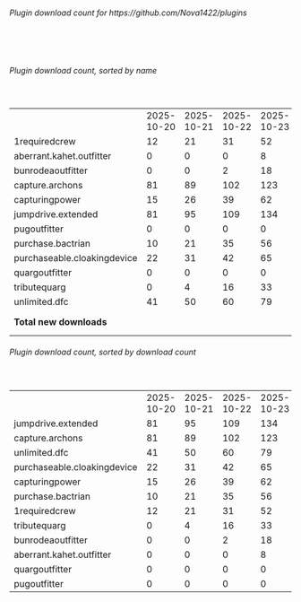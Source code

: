 <h6>Plugin download count for https://github.com/Nova1422/plugins</h6><br>
<br>
<h6>Plugin download count, sorted by name</h6><sub><sup><br>
<table>
	<tr>
		<td></td>
		<td>2025-10-20</td>
		<td>2025-10-21</td>
		<td>2025-10-22</td>
		<td>2025-10-23</td>
		<td>2025-10-24</td>
		<td>2025-10-25</td>
		<td>2025-10-26</td>
		<td>today +</td>
	</tr>
	<tr>
		<td>1requiredcrew</td>
		<td>12</td>
		<td>21</td>
		<td>31</td>
		<td>52</td>
		<td>90</td>
		<td>132</td>
		<td>152</td>
		<td>+ 20</td>
	</tr>
	<tr>
		<td>aberrant.kahet.outfitter</td>
		<td>0</td>
		<td>0</td>
		<td>0</td>
		<td>8</td>
		<td>13</td>
		<td>38</td>
		<td>58</td>
		<td>+ 20</td>
	</tr>
	<tr>
		<td>bunrodeaoutfitter</td>
		<td>0</td>
		<td>0</td>
		<td>2</td>
		<td>18</td>
		<td>24</td>
		<td>46</td>
		<td>68</td>
		<td>+ 22</td>
	</tr>
	<tr>
		<td>capture.archons</td>
		<td>81</td>
		<td>89</td>
		<td>102</td>
		<td>123</td>
		<td>152</td>
		<td>195</td>
		<td>214</td>
		<td>+ 19</td>
	</tr>
	<tr>
		<td>capturingpower</td>
		<td>15</td>
		<td>26</td>
		<td>39</td>
		<td>62</td>
		<td>90</td>
		<td>138</td>
		<td>158</td>
		<td>+ 20</td>
	</tr>
	<tr>
		<td>jumpdrive.extended</td>
		<td>81</td>
		<td>95</td>
		<td>109</td>
		<td>134</td>
		<td>162</td>
		<td>206</td>
		<td>225</td>
		<td>+ 19</td>
	</tr>
	<tr>
		<td>pugoutfitter</td>
		<td>0</td>
		<td>0</td>
		<td>0</td>
		<td>0</td>
		<td>0</td>
		<td>6</td>
		<td>8</td>
		<td>+ 2</td>
	</tr>
	<tr>
		<td>purchase.bactrian</td>
		<td>10</td>
		<td>21</td>
		<td>35</td>
		<td>56</td>
		<td>85</td>
		<td>137</td>
		<td>156</td>
		<td>+ 19</td>
	</tr>
	<tr>
		<td>purchaseable.cloakingdevice</td>
		<td>22</td>
		<td>31</td>
		<td>42</td>
		<td>65</td>
		<td>94</td>
		<td>141</td>
		<td>161</td>
		<td>+ 20</td>
	</tr>
	<tr>
		<td>quargoutfitter</td>
		<td>0</td>
		<td>0</td>
		<td>0</td>
		<td>0</td>
		<td>3</td>
		<td>23</td>
		<td>44</td>
		<td>+ 21</td>
	</tr>
	<tr>
		<td>tributequarg</td>
		<td>0</td>
		<td>4</td>
		<td>16</td>
		<td>33</td>
		<td>59</td>
		<td>105</td>
		<td>126</td>
		<td>+ 21</td>
	</tr>
	<tr>
		<td>unlimited.dfc</td>
		<td>41</td>
		<td>50</td>
		<td>60</td>
		<td>79</td>
		<td>106</td>
		<td>149</td>
		<td>168</td>
		<td>+ 19</td>
	</tr>
	<tr style="font-weight:bold;">
		<td>Total new downloads</td>
		<td></td>
		<td></td>
		<td></td>
		<td></td>
		<td></td>
		<td></td>
		<td></td>
		<td>+ 222</td>
	</tr>
</table>
</sub></sup>
<h6>Plugin download count, sorted by download count</h6><sub><sup><br>
<table>
	<tr>
		<td></td>
		<td>2025-10-20</td>
		<td>2025-10-21</td>
		<td>2025-10-22</td>
		<td>2025-10-23</td>
		<td>2025-10-24</td>
		<td>2025-10-25</td>
		<td>2025-10-26</td>
		<td>today +</td>
	</tr>
	<tr>
		<td>jumpdrive.extended</td>
		<td>81</td>
		<td>95</td>
		<td>109</td>
		<td>134</td>
		<td>162</td>
		<td>206</td>
		<td>225</td>
		<td>+ 19</td>
	</tr>
	<tr>
		<td>capture.archons</td>
		<td>81</td>
		<td>89</td>
		<td>102</td>
		<td>123</td>
		<td>152</td>
		<td>195</td>
		<td>214</td>
		<td>+ 19</td>
	</tr>
	<tr>
		<td>unlimited.dfc</td>
		<td>41</td>
		<td>50</td>
		<td>60</td>
		<td>79</td>
		<td>106</td>
		<td>149</td>
		<td>168</td>
		<td>+ 19</td>
	</tr>
	<tr>
		<td>purchaseable.cloakingdevice</td>
		<td>22</td>
		<td>31</td>
		<td>42</td>
		<td>65</td>
		<td>94</td>
		<td>141</td>
		<td>161</td>
		<td>+ 20</td>
	</tr>
	<tr>
		<td>capturingpower</td>
		<td>15</td>
		<td>26</td>
		<td>39</td>
		<td>62</td>
		<td>90</td>
		<td>138</td>
		<td>158</td>
		<td>+ 20</td>
	</tr>
	<tr>
		<td>purchase.bactrian</td>
		<td>10</td>
		<td>21</td>
		<td>35</td>
		<td>56</td>
		<td>85</td>
		<td>137</td>
		<td>156</td>
		<td>+ 19</td>
	</tr>
	<tr>
		<td>1requiredcrew</td>
		<td>12</td>
		<td>21</td>
		<td>31</td>
		<td>52</td>
		<td>90</td>
		<td>132</td>
		<td>152</td>
		<td>+ 20</td>
	</tr>
	<tr>
		<td>tributequarg</td>
		<td>0</td>
		<td>4</td>
		<td>16</td>
		<td>33</td>
		<td>59</td>
		<td>105</td>
		<td>126</td>
		<td>+ 21</td>
	</tr>
	<tr>
		<td>bunrodeaoutfitter</td>
		<td>0</td>
		<td>0</td>
		<td>2</td>
		<td>18</td>
		<td>24</td>
		<td>46</td>
		<td>68</td>
		<td>+ 22</td>
	</tr>
	<tr>
		<td>aberrant.kahet.outfitter</td>
		<td>0</td>
		<td>0</td>
		<td>0</td>
		<td>8</td>
		<td>13</td>
		<td>38</td>
		<td>58</td>
		<td>+ 20</td>
	</tr>
	<tr>
		<td>quargoutfitter</td>
		<td>0</td>
		<td>0</td>
		<td>0</td>
		<td>0</td>
		<td>3</td>
		<td>23</td>
		<td>44</td>
		<td>+ 21</td>
	</tr>
	<tr>
		<td>pugoutfitter</td>
		<td>0</td>
		<td>0</td>
		<td>0</td>
		<td>0</td>
		<td>0</td>
		<td>6</td>
		<td>8</td>
		<td>+ 2</td>
	</tr>
</table>
</sub></sup>
